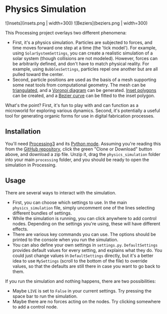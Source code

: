 # Physics Simulation

![Insets](insets.png | width=300)
![Beziers](beziers.png | width=300)

This Processing project overlays two different phenomena:

- First, it's a physics simulation. Particles are subjected to forces, and time moves
  forward one step at a time (the 'tick model'). For example, using `SolarSystemSettings`, 
  you can create a realistic simulation of a solar system (though collisions are not modeled).
  However, forces can be arbitrarily defined, and don't have to match physical reality. For example, 
  using `BubblesSettings`, particles repel one another but are all pulled toward the center. 
- Second, particle positions are used as the basis of a mesh supporting some neat tools from 
  computational geometry. The mesh can be 
  [triangulated](https://en.wikipedia.org/wiki/Delaunay_triangulation), and 
  a [Voronoi diagram](https://en.wikipedia.org/wiki/Voronoi_diagram) can be generated.
  [Inset polygons](https://en.wikipedia.org/wiki/Straight_skeleton) can be created, and a 
  [Bezier curve](https://en.wikipedia.org/wiki/B%C3%A9zier_curve) can be fitted to the inset polygon. 

What's the point? First, it's fun to play with and can function as a microworld for exploring various
dynamics. Second, it's potentially a useful tool for generating organic forms for use in digital 
fabrication processes. 

## Installation

You'll need [Processing3](https://processing.org/download/) and its [Python mode](https://github.com/jdf/processing.py#python-mode-for-processing). 
Assuming you're reading this from the [GitHub repository](https://github.com/cproctor/physics_simulation), 
click the green "Clone or Download" button above, and download a zip file. Unzip it, drag 
the `physics_simulation` folder into your main `processing` folder, and you should be ready to open 
the simulation in Processing. 

## Usage

There are several ways to interact with the simulation. 
- First, you can choose which settings to use. In the main `physics_simulation` file, 
  simply uncomment one of the lines selecting different bundles of settings. 
- While the simulation is running, you can click anywhere to add control nodes. Depending
  on the settings you're using, these will have different effects. 
- There are various key commands you can use. The options should be printed to the console
  when you run the simulation. 
- You can also define your own settings in `settings.py`. `DefaultSettings` provides default values
  for every setting, and explains what they do. You could just change values in 
  `DefaultSettings` directly, but it's a better idea to use `MySettings` (scroll to the bottom of the file)
  to override values, so that the defaults are still there in case you want to go back to them. 

If you run the simulation and nothing happens, there are two possibilities:
- Maybe `LIVE` is set to `False` in your current settings. Try pressing the space bar to run the simulation. 
- Maybe there are no forces acting on the nodes. Try clicking somewhere to add a control node. 
